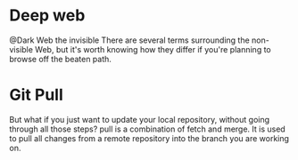 # Deep web
@Dark Web the invisible
There are several terms surrounding the non-visible Web, 
but it's worth knowing how they differ
if you're planning to browse off the beaten path.
# Git Pull
But what if you just want to update your local repository, without going through all those steps?
pull is a combination of fetch and merge. It is used to pull all changes from a remote repository into the branch you are working on.
